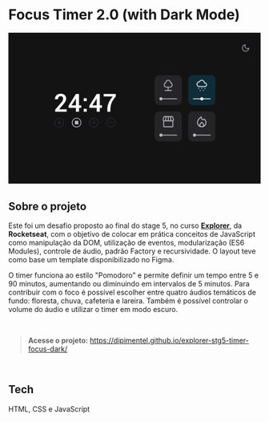 # Focus Timer 2.0 (with Dark Mode)

[![](https://raw.githubusercontent.com/dipimentel/explorer-stg5-timer-focus-dark/main/print-focus-timer-dark-mode.png)](https://dipimentel.github.io/explorer-stg5-timer-focus-dark/)

## Sobre o projeto
Este foi um desafio proposto ao final do stage 5, no curso [**Explorer**](https://www.rocketseat.com.br/explorer), da **Rocketseat**, com o objetivo de colocar em prática conceitos de JavaScript como manipulação da DOM, utilização de eventos, modularização (ES6 Modules), controle de áudio, padrão Factory e recursividade. O layout teve como base um template disponibilizado no Figma.

O timer funciona ao estilo "Pomodoro" e permite definir um tempo entre 5 e 90 minutos, aumentando ou diminuindo em intervalos de 5 minutos. Para contribuir com o foco é possível escolher entre quatro áudios temáticos de fundo: floresta, chuva, cafeteria e lareira. Também é possível controlar o volume do áudio e utilizar o timer em modo escuro.

&nbsp;
>**Acesse o projeto:** <https://dipimentel.github.io/explorer-stg5-timer-focus-dark/>

&nbsp;
## Tech 
HTML, CSS e JavaScript
